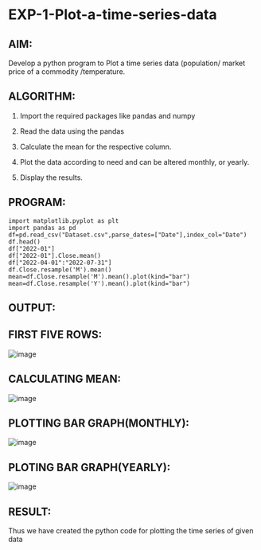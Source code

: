 # EXP-1-Plot-a-time-series-data
## AIM:
Develop a python program to Plot a time series data (population/ market price of a commodity
/temperature.
## ALGORITHM:
1. Import the required packages like pandas and numpy

2. Read the data using the pandas

3. Calculate the mean for the respective column.

4. Plot the data according to need and can be altered monthly, or yearly.

5. Display the results.
## PROGRAM:
```
import matplotlib.pyplot as plt
import pandas as pd
df=pd.read_csv("Dataset.csv",parse_dates=["Date"],index_col="Date")
df.head()
df["2022-01"]
df["2022-01"].Close.mean()
df["2022-04-01":"2022-07-31"]
df.Close.resample('M').mean()
mean=df.Close.resample('M').mean().plot(kind="bar")
mean=df.Close.resample('Y').mean().plot(kind="bar")
```
## OUTPUT:
 ## FIRST FIVE ROWS: 
![image](https://github.com/swethamohanraj/EXP-1-Plot-a-time-series-data/assets/94228215/737ead23-b2ac-4325-bc15-dea95499990d)

## CALCULATING MEAN:
![image](https://github.com/swethamohanraj/EXP-1-Plot-a-time-series-data/assets/94228215/4a848290-1ab5-45c4-82ee-2c31205f942d)

## PLOTTING BAR GRAPH(MONTHLY):
![image](https://github.com/swethamohanraj/EXP-1-Plot-a-time-series-data/assets/94228215/fbf5823a-9155-45d6-a936-c2bb54b84c63)

## PLOTING BAR GRAPH(YEARLY):
![image](https://github.com/swethamohanraj/EXP-1-Plot-a-time-series-data/assets/94228215/bfbc6f55-ea6e-4c60-8b5f-dfce4b2d1678)

## RESULT:
Thus we have created the python code for plotting the time series of given data
